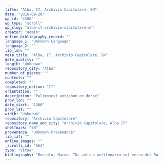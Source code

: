 ```yaml
---
title: "Alba, IT, Archivio Capitolare, SN"
date: "2016-09-28"
wp_id: "4388"
wp_type: "scroll"
wp_slug: "alba-it-archivio-capitolare-sn"
creator: "admin"
online_bibliography_record: ""
language_1: "Unknown Language"
language_2: ""
lib_lon: ""
meta_title: "Alba, IT, Archivio Capitolare, SN"
date_quality: ""
length: "Unknown"
repository_city: "Alba"
number_of_pieces: ""
contents: ""
completed: ""
repository_nation: "IT"
orientation: ""
description: "Palimpsest antiphon on dorse"
prov_lon: ""
date_start: "1300"
prov_lat: ""
width: "Unknown"
repository: "Archivio Capitolare"
repository_name_and_city: "Archivio Capitolare, Alba IT"
shelfmark: "SN"
provenance: "Unknown Provenance"
lib_lat: ""
online_images: ""
_scrolls_id: "563"
type: "Vitae"
bibliography: "Buccolo, Marco. “Un antico antifonario sul verso del Rotulo di San Teobaldo.” Alba Pompeia 10 (n.d.): 82–90."
---
```



